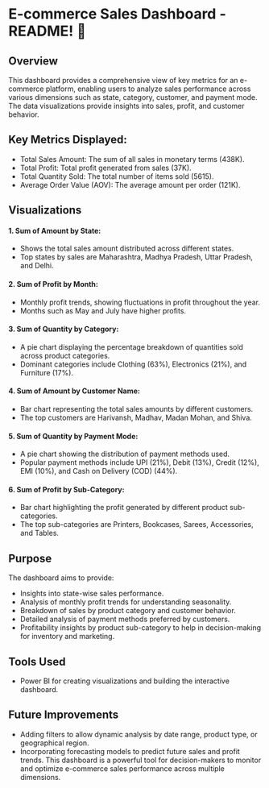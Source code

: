 
# E-commerce Sales Dashboard - README! 👋


## Overview
This dashboard provides a comprehensive view of key metrics for an e-commerce platform, enabling users to analyze sales performance across various dimensions such as state, category, customer, and payment mode. The data visualizations provide insights into sales, profit, and customer behavior.

## Key Metrics Displayed:
- Total Sales Amount: The sum of all sales in monetary terms (438K).
- Total Profit: Total profit generated from sales (37K).
- Total Quantity Sold: The total number of items sold (5615).
- Average Order Value (AOV): The average amount per order (121K).

## Visualizations
#### 1. Sum of Amount by State:

- Shows the total sales amount distributed across different states.
- Top states by sales are Maharashtra, Madhya Pradesh, Uttar Pradesh, and Delhi.
#### 2. Sum of Profit by Month:

- Monthly profit trends, showing fluctuations in profit throughout the year.
- Months such as May and July have higher profits.
#### 3. Sum of Quantity by Category:

- A pie chart displaying the percentage breakdown of quantities sold across product categories.
- Dominant categories include Clothing (63%), Electronics (21%), and Furniture (17%).
#### 4. Sum of Amount by Customer Name:

- Bar chart representing the total sales amounts by different customers.
- The top customers are Harivansh, Madhav, Madan Mohan, and Shiva.
#### 5. Sum of Quantity by Payment Mode:

- A pie chart showing the distribution of payment methods used.
- Popular payment methods include UPI (21%), Debit (13%), Credit (12%), EMI (10%), and Cash on Delivery (COD) (44%).
#### 6. Sum of Profit by Sub-Category:

- Bar chart highlighting the profit generated by different product sub-categories.
- The top sub-categories are Printers, Bookcases, Sarees, Accessories, and Tables.
## Purpose
The dashboard aims to provide:

- Insights into state-wise sales performance.
- Analysis of monthly profit trends for understanding seasonality.
- Breakdown of sales by product category and customer behavior.
- Detailed analysis of payment methods preferred by customers.
- Profitability insights by product sub-category to help in decision-making for inventory and marketing.
## Tools Used
- Power BI for creating visualizations and building the interactive dashboard.
## Future Improvements
- Adding filters to allow dynamic analysis by date range, product type, or geographical region.
- Incorporating forecasting models to predict future sales and profit trends.
This dashboard is a powerful tool for decision-makers to monitor and optimize e-commerce sales performance across multiple dimensions.
